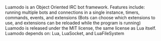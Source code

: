 Luamodo is an Object Oriented IRC bot framework.
Features include: running multiple bots and connections in a single instance, timers, commands, events, and extensions (Bots can choose which extensions to use, and extensions can be reloaded while the program is running)
Luamodo is released under the MIT license, the same license as Lua itself.
Luamodo depends on: Lua, LuaSocket, and LuaFileSystem